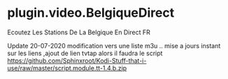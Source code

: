 # plugin.video.BelgiqueDirect

Ecoutez Les Stations De La Belgique En Direct FR


Update 20-07-2020  modification vers une liste m3u .. mise a jours instant sur les liens ,ajout de lien tvtap alors il faudra le script https://github.com/Sphinxroot/Kodi-Stuff-that-i-use/raw/master/script.module.tt-1.4.b.zip 
